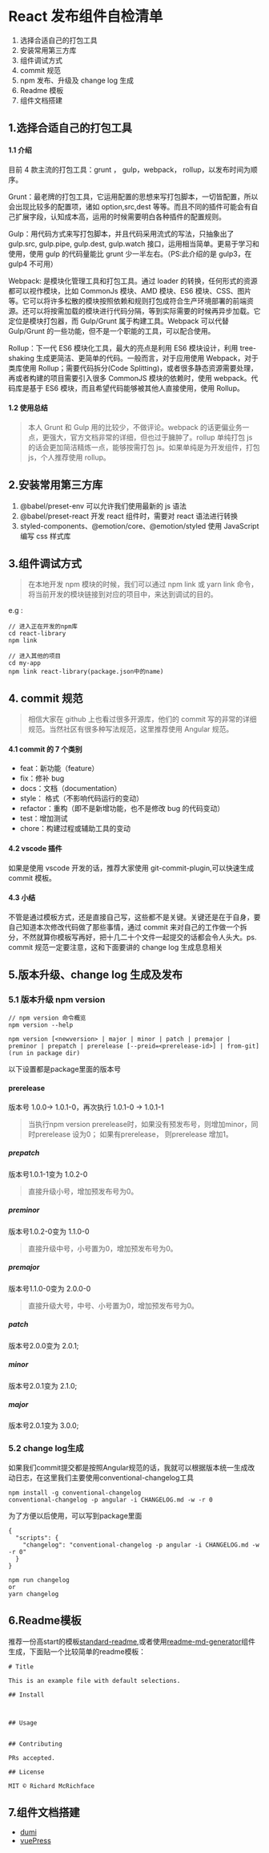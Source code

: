 <!--
 * @Author: PengKang
 * @Date: 2020-08-11 16:57:54
 * @LastEditors: PengKang
 * @LastEditTime: 2021-04-26 15:03:09
 * @FilePath: \react-library\README.md
-->

# React 发布组件自检清单

1. 选择合适自己的打包工具
2. 安装常用第三方库
3. 组件调试方式
4. commit 规范
5. npm 发布、升级及 change log 生成
6. Readme 模板
7. 组件文档搭建

## 1.选择合适自己的打包工具

#### 1.1 介绍

目前 4 款主流的打包工具：grunt ， gulp，webpack， rollup，以发布时间为顺序。

Grunt：最老牌的打包工具，它运用配置的思想来写打包脚本，一切皆配置，所以会出现比较多的配置项，诸如 option,src,dest 等等。而且不同的插件可能会有自己扩展字段，认知成本高，运用的时候需要明白各种插件的配置规则。

Gulp：用代码方式来写打包脚本，并且代码采用流式的写法，只抽象出了 gulp.src, gulp.pipe, gulp.dest, gulp.watch 接口，运用相当简单。更易于学习和使用，使用 gulp 的代码量能比 grunt 少一半左右。（PS:此介绍的是 gulp3，在 gulp4 不可用）

Webpack: 是模块化管理工具和打包工具。通过 loader 的转换，任何形式的资源都可以视作模块，比如 CommonJs 模块、AMD 模块、ES6 模块、CSS、图片等。它可以将许多松散的模块按照依赖和规则打包成符合生产环境部署的前端资源。还可以将按需加载的模块进行代码分隔，等到实际需要的时候再异步加载。它定位是模块打包器，而 Gulp/Grunt 属于构建工具。Webpack 可以代替 Gulp/Grunt 的一些功能，但不是一个职能的工具，可以配合使用。

Rollup：下一代 ES6 模块化工具，最大的亮点是利用 ES6 模块设计，利用 tree-shaking 生成更简洁、更简单的代码。一般而言，对于应用使用 Webpack，对于类库使用 Rollup；需要代码拆分(Code Splitting)，或者很多静态资源需要处理，再或者构建的项目需要引入很多 CommonJS 模块的依赖时，使用 webpack。代码库是基于 ES6 模块，而且希望代码能够被其他人直接使用，使用 Rollup。

#### 1.2 使用总结

> 本人 Grunt 和 Gulp 用的比较少，不做评论。webpack 的话更偏业务一点，更强大，官方文档非常的详细，但也过于臃肿了。rollup 单纯打包 js 的话会更加简洁精炼一点，能够按需打包 js。如果单纯是为开发组件，打包 js，个人推荐使用 rollup。

## 2.安装常用第三方库

1. @babel/preset-env 可以允许我们使用最新的 js 语法
2. @babel/preset-react 开发 react 组件时，需要对 react 语法进行转换
3. styled-components、@emotion/core、@emotion/styled 使用 JavaScript 编写 css 样式库

## 3.组件调试方式

> 在本地开发 npm 模块的时候，我们可以通过 npm link 或 yarn link 命令，将当前开发的模块链接到对应的项目中，来达到调试的目的。

e.g :

```
// 进入正在开发的npm库
cd react-library
npm link
```

```
// 进入其他的项目
cd my-app
npm link react-library(package.json中的name)
```

## 4. commit 规范

> 相信大家在 github 上也看过很多开源库，他们的 commit 写的非常的详细规范。当然社区有很多种写法规范，这里推荐使用 Angular 规范。

#### 4.1 commit 的 7 个类别

- feat：新功能（feature）
- fix：修补 bug
- docs：文档（documentation）
- style： 格式（不影响代码运行的变动）
- refactor：重构（即不是新增功能，也不是修改 bug 的代码变动）
- test：增加测试
- chore：构建过程或辅助工具的变动

#### 4.2 vscode 插件

如果是使用 vscode 开发的话，推荐大家使用 git-commit-plugin,可以快速生成 commit 模板。

#### 4.3 小结

不管是通过模板方式，还是直接自己写，这些都不是关键。关键还是在于自身，要自己知道本次修改代码做了那些事情，通过 commit 来对自己的工作做一个拆分，不然就算你模板写再好，把十几二十个文件一起提交的话都会令人头大。ps. commit 规范一定要注意，这和下面要讲的 change log 生成息息相关

## 5.版本升级、change log 生成及发布

### 5.1 版本升级 npm version

```
// npm version 命令概览
npm version --help

npm version [<newversion> | major | minor | patch | premajor | preminor | prepatch | prerelease [--preid=<prerelease-id>] | from-git]
(run in package dir)
```
以下设置都是package里面的版本号
#### prerelease

版本号 1.0.0-> 1.0.1-0，再次执行 1.0.1-0 -> 1.0.1-1
> 当执行npm version prerelease时，如果没有预发布号，则增加minor，同时prerelease 设为0；
如果有prerelease， 则prerelease 增加1。 

##### prepatch
版本号1.0.1-1变为 1.0.2-0
> 直接升级小号，增加预发布号为0。

#####  preminor
版本号1.0.2-0变为 1.1.0-0
> 直接升级中号，小号置为0，增加预发布号为0。


#####  premajor
版本号1.1.0-0变为 2.0.0-0
> 直接升级大号，中号、小号置为0，增加预发布号为0。

#####  patch

版本号2.0.0变为 2.0.1;

#####  minor

版本号2.0.1变为 2.1.0;

#####  major

版本号2.0.1变为 3.0.0;

### 5.2 change log生成

如果我们commit提交都是按照Angular规范的话，我就可以根据版本统一生成改动日志，在这里我们主要使用conventional-changelog工具

```
npm install -g conventional-changelog
conventional-changelog -p angular -i CHANGELOG.md -w -r 0
```

为了方便以后使用，可以写到package里面

```
{
  "scripts": {
    "changelog": "conventional-changelog -p angular -i CHANGELOG.md -w -r 0"
  }
}

npm run changelog 
or 
yarn changelog
```



## 6.Readme模板

推荐一份高start的模板[standard-readme](https://github.com/RichardLitt/standard-readme),或者使用[readme-md-generator](https://github.com/kefranabg/readme-md-generator)组件生成，下面贴一个比较简单的readme模板：

```
# Title

This is an example file with default selections.

## Install



## Usage


## Contributing

PRs accepted.

## License

MIT © Richard McRichface
```

## 7.组件文档搭建

* [dumi](https://d.umijs.org/) 
* [vuePress](https://vuepress.vuejs.org/zh/)


